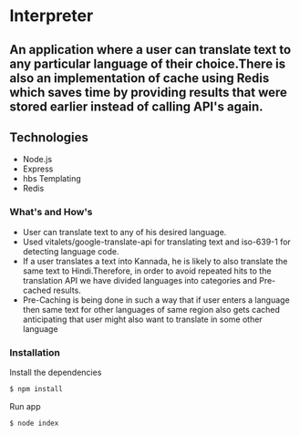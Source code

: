 # Interpreter

## An application where a user can translate text to any particular language of their choice.There is also an implementation of cache using Redis which saves time by providing results that were stored earlier instead of calling API's again.

## Technologies
* Node.js
* Express
* hbs Templating
* Redis
### What's and How's
* User can translate text to any of his desired language.
* Used vitalets/google-translate-api for translating text and iso-639-1 for detecting language code.
* If a user translates a text into Kannada, he is likely to also translate the same text to Hindi.Therefore, in order to avoid repeated hits to the translation API we have divided languages into categories and Pre-cached results.
* Pre-Caching is being done in such a way that if user enters a language then same text for other languages of same region also gets cached anticipating that user might also want to translate in some other language

### Installation
Install the dependencies
```sh
$ npm install
```
Run app

```sh
$ node index
```
